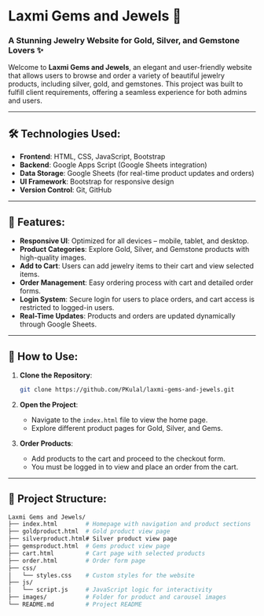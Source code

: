 # Laxmi Gems and Jewels 💎

### A Stunning Jewelry Website for Gold, Silver, and Gemstone Lovers ✨

Welcome to **Laxmi Gems and Jewels**, an elegant and user-friendly website that allows users to browse and order a variety of beautiful jewelry products, including silver, gold, and gemstones. This project was built to fulfill client requirements, offering a seamless experience for both admins and users.

---

## 🛠️ Technologies Used:
- **Frontend**: HTML, CSS, JavaScript, Bootstrap
- **Backend**: Google Apps Script (Google Sheets integration)
- **Data Storage**: Google Sheets (for real-time product updates and orders)
- **UI Framework**: Bootstrap for responsive design
- **Version Control**: Git, GitHub

---

## 🌟 Features:
- **Responsive UI**: Optimized for all devices – mobile, tablet, and desktop.
- **Product Categories**: Explore Gold, Silver, and Gemstone products with high-quality images.
- **Add to Cart**: Users can add jewelry items to their cart and view selected items.
- **Order Management**: Easy ordering process with cart and detailed order forms.
- **Login System**: Secure login for users to place orders, and cart access is restricted to logged-in users.
- **Real-Time Updates**: Products and orders are updated dynamically through Google Sheets.

---

## 🚀 How to Use:
1. **Clone the Repository**:
    ```bash
    git clone https://github.com/PKulal/laxmi-gems-and-jewels.git
    ```
2. **Open the Project**: 
   - Navigate to the `index.html` file to view the home page.
   - Explore different product pages for Gold, Silver, and Gems.
   
3. **Order Products**:
   - Add products to the cart and proceed to the checkout form.
   - You must be logged in to view and place an order from the cart.

---


## 📂 Project Structure:
```bash
Laxmi Gems and Jewels/
├── index.html        # Homepage with navigation and product sections
├── goldproduct.html  # Gold product view page
├── silverproduct.html# Silver product view page
├── gemsproduct.html  # Gems product view page
├── cart.html         # Cart page with selected products
├── order.html        # Order form page
├── css/
│   └── styles.css    # Custom styles for the website
├── js/
│   └── script.js     # JavaScript logic for interactivity
├── images/           # Folder for product and carousel images
└── README.md         # Project README

